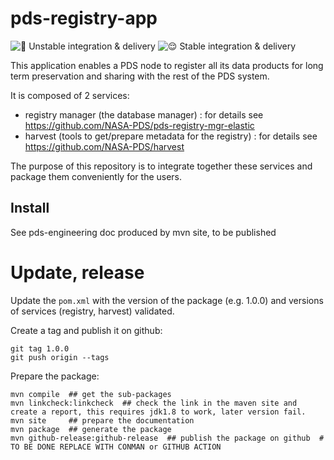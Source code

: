 # pds-registry-app

![🤪 Unstable integration & delivery](https://github.com/NASA-PDS/pds-registry-app/workflows/%F0%9F%A4%AA%20Unstable%20integration%20&%20delivery/badge.svg) ![😌 Stable integration & delivery](https://github.com/NASA-PDS/pds-registry-app/workflows/%F0%9F%98%8C%20Stable%20integration%20&%20delivery/badge.svg)

This application enables a PDS node to register all its data products for long term preservation and sharing with the rest of the PDS system.

It is composed of 2 services:
 - registry manager (the database manager) : for details see https://github.com/NASA-PDS/pds-registry-mgr-elastic
 - harvest (tools to get/prepare metadata for the registry) : for details see https://github.com/NASA-PDS/harvest
 
The purpose of this repository is to integrate together these services and package them conveniently for the users.

## Install

See pds-engineering doc produced by mvn site, to be published

# Update, release


Update the `pom.xml` with the version of the package (e.g. 1.0.0) and versions of services (registry, harvest) validated.

Create a tag and publish it on github:

    git tag 1.0.0
    git push origin --tags
    
Prepare the package:

    mvn compile  ## get the sub-packages
    mvn linkcheck:linkcheck  ## check the link in the maven site and create a report, this requires jdk1.8 to work, later version fail.
    mvn site     ## prepare the documentation
    mvn package  ## generate the package
    mvn github-release:github-release  ## publish the package on github  # TO BE DONE REPLACE WITH CONMAN or GITHUB ACTION

    
